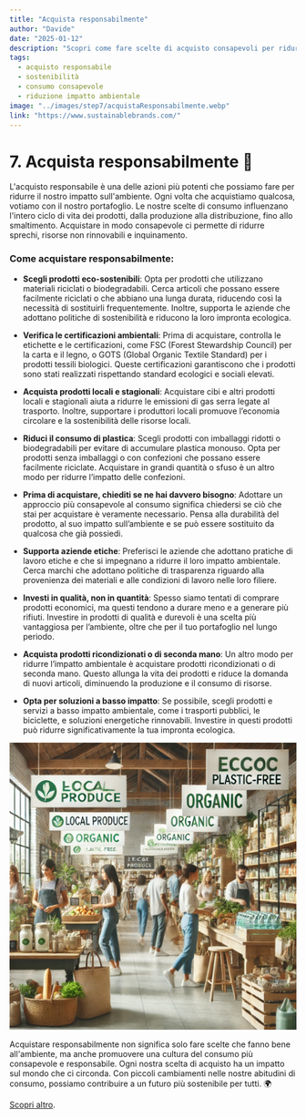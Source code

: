 ```yaml
---
title: "Acquista responsabilmente"
author: "Davide"
date: "2025-01-12"
description: "Scopri come fare scelte di acquisto consapevoli per ridurre il nostro impatto sull'ambiente e promuovere un consumo responsabile."
tags:
  - acquisto responsabile
  - sostenibilità
  - consumo consapevole
  - riduzione impatto ambientale
image: "../images/step7/acquistaResponsabilmente.webp"
link: "https://www.sustainablebrands.com/"
---
```

# 7. Acquista responsabilmente 🛒

L'acquisto responsabile è una delle azioni più potenti che possiamo fare per ridurre il nostro impatto sull'ambiente. Ogni volta che acquistiamo qualcosa, votiamo con il nostro portafoglio. Le nostre scelte di consumo influenzano l'intero ciclo di vita dei prodotti, dalla produzione alla distribuzione, fino allo smaltimento. Acquistare in modo consapevole ci permette di ridurre sprechi, risorse non rinnovabili e inquinamento.

### Come acquistare responsabilmente:

- **Scegli prodotti eco-sostenibili**: Opta per prodotti che utilizzano materiali riciclati o biodegradabili. Cerca articoli che possano essere facilmente riciclati o che abbiano una lunga durata, riducendo così la necessità di sostituirli frequentemente. Inoltre, supporta le aziende che adottano politiche di sostenibilità e riducono la loro impronta ecologica.

- **Verifica le certificazioni ambientali**: Prima di acquistare, controlla le etichette e le certificazioni, come FSC (Forest Stewardship Council) per la carta e il legno, o GOTS (Global Organic Textile Standard) per i prodotti tessili biologici. Queste certificazioni garantiscono che i prodotti sono stati realizzati rispettando standard ecologici e sociali elevati.

- **Acquista prodotti locali e stagionali**: Acquistare cibi e altri prodotti locali e stagionali aiuta a ridurre le emissioni di gas serra legate al trasporto. Inoltre, supportare i produttori locali promuove l’economia circolare e la sostenibilità delle risorse locali.

- **Riduci il consumo di plastica**: Scegli prodotti con imballaggi ridotti o biodegradabili per evitare di accumulare plastica monouso. Opta per prodotti senza imballaggi o con confezioni che possano essere facilmente riciclate. Acquistare in grandi quantità o sfuso è un altro modo per ridurre l’impatto delle confezioni.

- **Prima di acquistare, chiediti se ne hai davvero bisogno**: Adottare un approccio più consapevole al consumo significa chiedersi se ciò che stai per acquistare è veramente necessario. Pensa alla durabilità del prodotto, al suo impatto sull’ambiente e se può essere sostituito da qualcosa che già possiedi.

- **Supporta aziende etiche**: Preferisci le aziende che adottano pratiche di lavoro etiche e che si impegnano a ridurre il loro impatto ambientale. Cerca marchi che adottano politiche di trasparenza riguardo alla provenienza dei materiali e alle condizioni di lavoro nelle loro filiere.

- **Investi in qualità, non in quantità**: Spesso siamo tentati di comprare prodotti economici, ma questi tendono a durare meno e a generare più rifiuti. Investire in prodotti di qualità e durevoli è una scelta più vantaggiosa per l’ambiente, oltre che per il tuo portafoglio nel lungo periodo.

- **Acquista prodotti ricondizionati o di seconda mano**: Un altro modo per ridurre l’impatto ambientale è acquistare prodotti ricondizionati o di seconda mano. Questo allunga la vita dei prodotti e riduce la domanda di nuovi articoli, diminuendo la produzione e il consumo di risorse.

- **Opta per soluzioni a basso impatto**: Se possibile, scegli prodotti e servizi a basso impatto ambientale, come i trasporti pubblici, le biciclette, e soluzioni energetiche rinnovabili. Investire in questi prodotti può ridurre significativamente la tua impronta ecologica.

![Acquista responsabilmente](../images/step7/acquistaResponsabilmente.webp)

Acquistare responsabilmente non significa solo fare scelte che fanno bene all'ambiente, ma anche promuovere una cultura del consumo più consapevole e responsabile. Ogni nostra scelta di acquisto ha un impatto sul mondo che ci circonda. Con piccoli cambiamenti nelle nostre abitudini di consumo, possiamo contribuire a un futuro più sostenibile per tutti. 🌍

[Scopri altro](https://www.sustainablebrands.com/).
